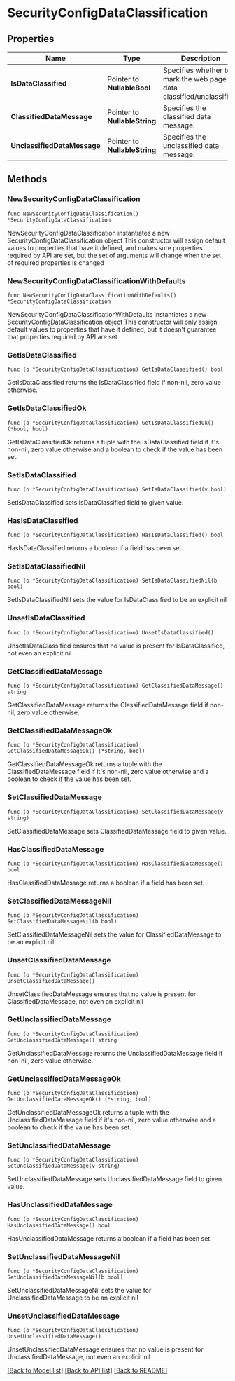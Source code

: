# SecurityConfigDataClassification

## Properties

Name | Type | Description | Notes
------------ | ------------- | ------------- | -------------
**IsDataClassified** | Pointer to **NullableBool** | Specifies whether to mark the web page data classified/unclassified. | [optional] 
**ClassifiedDataMessage** | Pointer to **NullableString** | Specifies the classified data message. | [optional] 
**UnclassifiedDataMessage** | Pointer to **NullableString** | Specifies the unclassified data message. | [optional] 

## Methods

### NewSecurityConfigDataClassification

`func NewSecurityConfigDataClassification() *SecurityConfigDataClassification`

NewSecurityConfigDataClassification instantiates a new SecurityConfigDataClassification object
This constructor will assign default values to properties that have it defined,
and makes sure properties required by API are set, but the set of arguments
will change when the set of required properties is changed

### NewSecurityConfigDataClassificationWithDefaults

`func NewSecurityConfigDataClassificationWithDefaults() *SecurityConfigDataClassification`

NewSecurityConfigDataClassificationWithDefaults instantiates a new SecurityConfigDataClassification object
This constructor will only assign default values to properties that have it defined,
but it doesn't guarantee that properties required by API are set

### GetIsDataClassified

`func (o *SecurityConfigDataClassification) GetIsDataClassified() bool`

GetIsDataClassified returns the IsDataClassified field if non-nil, zero value otherwise.

### GetIsDataClassifiedOk

`func (o *SecurityConfigDataClassification) GetIsDataClassifiedOk() (*bool, bool)`

GetIsDataClassifiedOk returns a tuple with the IsDataClassified field if it's non-nil, zero value otherwise
and a boolean to check if the value has been set.

### SetIsDataClassified

`func (o *SecurityConfigDataClassification) SetIsDataClassified(v bool)`

SetIsDataClassified sets IsDataClassified field to given value.

### HasIsDataClassified

`func (o *SecurityConfigDataClassification) HasIsDataClassified() bool`

HasIsDataClassified returns a boolean if a field has been set.

### SetIsDataClassifiedNil

`func (o *SecurityConfigDataClassification) SetIsDataClassifiedNil(b bool)`

 SetIsDataClassifiedNil sets the value for IsDataClassified to be an explicit nil

### UnsetIsDataClassified
`func (o *SecurityConfigDataClassification) UnsetIsDataClassified()`

UnsetIsDataClassified ensures that no value is present for IsDataClassified, not even an explicit nil
### GetClassifiedDataMessage

`func (o *SecurityConfigDataClassification) GetClassifiedDataMessage() string`

GetClassifiedDataMessage returns the ClassifiedDataMessage field if non-nil, zero value otherwise.

### GetClassifiedDataMessageOk

`func (o *SecurityConfigDataClassification) GetClassifiedDataMessageOk() (*string, bool)`

GetClassifiedDataMessageOk returns a tuple with the ClassifiedDataMessage field if it's non-nil, zero value otherwise
and a boolean to check if the value has been set.

### SetClassifiedDataMessage

`func (o *SecurityConfigDataClassification) SetClassifiedDataMessage(v string)`

SetClassifiedDataMessage sets ClassifiedDataMessage field to given value.

### HasClassifiedDataMessage

`func (o *SecurityConfigDataClassification) HasClassifiedDataMessage() bool`

HasClassifiedDataMessage returns a boolean if a field has been set.

### SetClassifiedDataMessageNil

`func (o *SecurityConfigDataClassification) SetClassifiedDataMessageNil(b bool)`

 SetClassifiedDataMessageNil sets the value for ClassifiedDataMessage to be an explicit nil

### UnsetClassifiedDataMessage
`func (o *SecurityConfigDataClassification) UnsetClassifiedDataMessage()`

UnsetClassifiedDataMessage ensures that no value is present for ClassifiedDataMessage, not even an explicit nil
### GetUnclassifiedDataMessage

`func (o *SecurityConfigDataClassification) GetUnclassifiedDataMessage() string`

GetUnclassifiedDataMessage returns the UnclassifiedDataMessage field if non-nil, zero value otherwise.

### GetUnclassifiedDataMessageOk

`func (o *SecurityConfigDataClassification) GetUnclassifiedDataMessageOk() (*string, bool)`

GetUnclassifiedDataMessageOk returns a tuple with the UnclassifiedDataMessage field if it's non-nil, zero value otherwise
and a boolean to check if the value has been set.

### SetUnclassifiedDataMessage

`func (o *SecurityConfigDataClassification) SetUnclassifiedDataMessage(v string)`

SetUnclassifiedDataMessage sets UnclassifiedDataMessage field to given value.

### HasUnclassifiedDataMessage

`func (o *SecurityConfigDataClassification) HasUnclassifiedDataMessage() bool`

HasUnclassifiedDataMessage returns a boolean if a field has been set.

### SetUnclassifiedDataMessageNil

`func (o *SecurityConfigDataClassification) SetUnclassifiedDataMessageNil(b bool)`

 SetUnclassifiedDataMessageNil sets the value for UnclassifiedDataMessage to be an explicit nil

### UnsetUnclassifiedDataMessage
`func (o *SecurityConfigDataClassification) UnsetUnclassifiedDataMessage()`

UnsetUnclassifiedDataMessage ensures that no value is present for UnclassifiedDataMessage, not even an explicit nil

[[Back to Model list]](../README.md#documentation-for-models) [[Back to API list]](../README.md#documentation-for-api-endpoints) [[Back to README]](../README.md)


